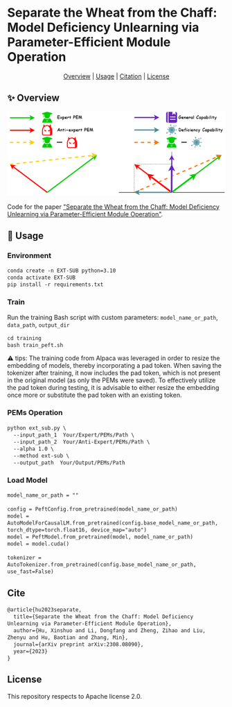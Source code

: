 # Separate the Wheat from the Chaff: Model Deficiency Unlearning via Parameter-Efficient Module Operation


<div align="center">

 [Overview](https://github.com/JeanMaunior/Ext-Sub#sparkles-overview) | [Usage](https://github.com/JeanMaunior/Ext-Sub#rotating_light-usage) | [Citation](https://github.com/JeanMaunior/Ext-Sub#cite) | [License](https://github.com/JeanMaunior/Ext-Sub#license)

</div>



## :sparkles: Overview
<p align="center">
  <img src="figure/ext-sub.png" width="650"/>
</p>

Code for the paper ["Separate the Wheat from the Chaff: Model Deficiency Unlearning via Parameter-Efficient Module Operation"](https://arxiv.org/abs/2308.08090).



## :rotating_light: Usage

### Environment

```
conda create -n EXT-SUB python=3.10
conda activate EXT-SUB
pip install -r requirements.txt
```


### Train
Run the training Bash script with custom parameters: `model_name_or_path`, `data_path`, `output_dir`
```
cd training
bash train_peft.sh
```
⚠️ tips: The training code from Alpaca was leveraged in order to resize the embedding of models, thereby incorporating a pad token. When saving the tokenizer after training, it now includes the pad token, which is not present in the original model (as only the PEMs were saved). To effectively utilize the pad token during testing, it is advisable to either resize the embedding once more or substitute the pad token with an existing token.


### PEMs Operation
```
python ext_sub.py \
  --input_path_1  Your/Expert/PEMs/Path \
  --input_path_2  Your/Anti-Expert/PEMs/Path \
  --alpha 1.0 \
  --method ext-sub \
  --output_path  Your/Output/PEMs/Path
```


### Load Model
```
model_name_or_path = ""

config = PeftConfig.from_pretrained(model_name_or_path)
model = AutoModelForCausalLM.from_pretrained(config.base_model_name_or_path, torch_dtype=torch.float16, device_map="auto")
model = PeftModel.from_pretrained(model, model_name_or_path)
model = model.cuda()

tokenizer = AutoTokenizer.from_pretrained(config.base_model_name_or_path, use_fast=False)
```



## Cite

```
@article{hu2023separate,
  title={Separate the Wheat from the Chaff: Model Deficiency Unlearning via Parameter-Efficient Module Operation},
  author={Hu, Xinshuo and Li, Dongfang and Zheng, Zihao and Liu, Zhenyu and Hu, Baotian and Zhang, Min},
  journal={arXiv preprint arXiv:2308.08090},
  year={2023}
}
```



## License
This repository respects to Apache license 2.0.